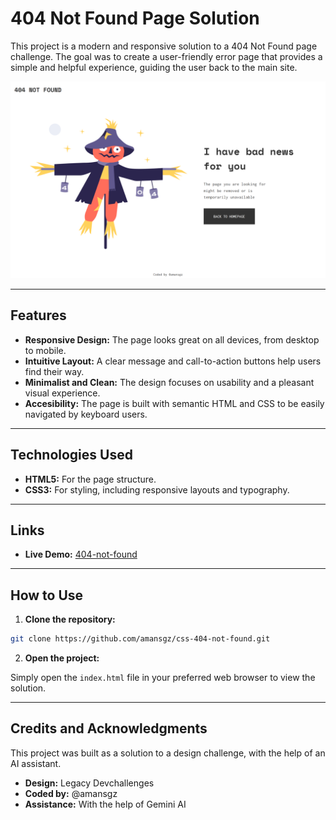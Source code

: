 # 404 Not Found Page Solution

This project is a modern and responsive solution to a 404 Not Found page challenge. The goal was to create a user-friendly error page that provides a simple and helpful experience, guiding the user back to the main site.

![Preview](./assets/preview.png)

---

## Features

- **Responsive Design:** The page looks great on all devices, from desktop to mobile.
- **Intuitive Layout:** A clear message and call-to-action buttons help users find their way.
- **Minimalist and Clean:** The design focuses on usability and a pleasant visual experience.
- **Accesibility:** The page is built with semantic HTML and CSS to be easily navigated by keyboard users.

---

## Technologies Used

- **HTML5:** For the page structure.
- **CSS3:** For styling, including responsive layouts and typography.

---

## Links

- **Live Demo:** [404-not-found](https://amansgz.github.io/css-404-not-found/)

---

## How to Use

1. **Clone the repository:**

```bash
git clone https://github.com/amansgz/css-404-not-found.git
```

2. **Open the project:**

Simply open the `index.html` file in your preferred web browser to view the solution.

---

## Credits and Acknowledgments

This project was built as a solution to a design challenge, with the help of an AI assistant.

- **Design:** Legacy Devchallenges
- **Coded by:** @amansgz
- **Assistance:** With the help of Gemini AI
